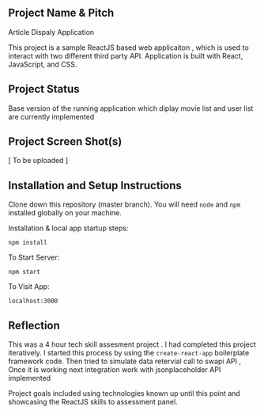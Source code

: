 ## Project Name & Pitch

Article Dispaly Application

This project is a sample ReactJS based web applicaiton , which is used to interact with two different third party API. Application is built with React, JavaScript, and CSS.

## Project Status

Base version of the running application which diplay movie list and user list are currently implemented

## Project Screen Shot(s)

[ To be uploaded ]

## Installation and Setup Instructions

Clone down this repository (master branch). You will need `node` and `npm` installed globally on your machine.

Installation & local app startup steps:

`npm install`

To Start Server:

`npm start`

To Visit App:

`localhost:3000`

## Reflection

This was a 4 hour tech skill assesment project . I had completed this project iteratively. I started this process by using the `create-react-app` boilerplate framework code. Then tried to simulate data retervial call to swapi API , Once it is working next integration work with jsonplaceholder API implemented

Project goals included using technologies known up until this point and showcasing the ReactJS skills to assessment panel.
